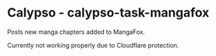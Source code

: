 Calypso - calypso-task-mangafox
=================================

Posts new manga chapters added to MangaFox.

Currently not working properly due to Cloudflare protection.
